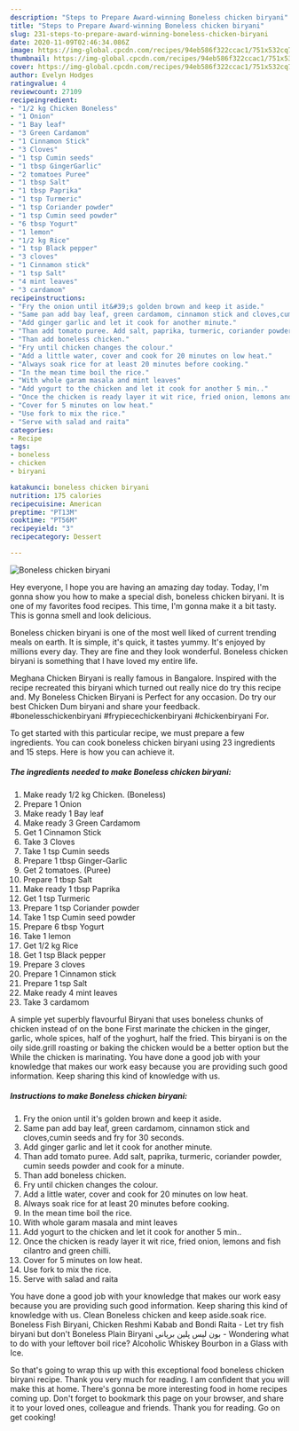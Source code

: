 ```yaml
---
description: "Steps to Prepare Award-winning Boneless chicken biryani"
title: "Steps to Prepare Award-winning Boneless chicken biryani"
slug: 231-steps-to-prepare-award-winning-boneless-chicken-biryani
date: 2020-11-09T02:46:34.086Z
image: https://img-global.cpcdn.com/recipes/94eb586f322ccac1/751x532cq70/boneless-chicken-biryani-recipe-main-photo.jpg
thumbnail: https://img-global.cpcdn.com/recipes/94eb586f322ccac1/751x532cq70/boneless-chicken-biryani-recipe-main-photo.jpg
cover: https://img-global.cpcdn.com/recipes/94eb586f322ccac1/751x532cq70/boneless-chicken-biryani-recipe-main-photo.jpg
author: Evelyn Hodges
ratingvalue: 4
reviewcount: 27109
recipeingredient:
- "1/2 kg Chicken Boneless"
- "1 Onion"
- "1 Bay leaf"
- "3 Green Cardamom"
- "1 Cinnamon Stick"
- "3 Cloves"
- "1 tsp Cumin seeds"
- "1 tbsp GingerGarlic"
- "2 tomatoes Puree"
- "1 tbsp Salt"
- "1 tbsp Paprika"
- "1 tsp Turmeric"
- "1 tsp Coriander powder"
- "1 tsp Cumin seed powder"
- "6 tbsp Yogurt"
- "1 lemon"
- "1/2 kg Rice"
- "1 tsp Black pepper"
- "3 cloves"
- "1 Cinnamon stick"
- "1 tsp Salt"
- "4 mint leaves"
- "3 cardamom"
recipeinstructions:
- "Fry the onion until it&#39;s golden brown and keep it aside."
- "Same pan add bay leaf, green cardamom, cinnamon stick and cloves,cumin seeds and fry for 30 seconds."
- "Add ginger garlic and let it cook for another minute."
- "Than add tomato puree. Add salt, paprika, turmeric, coriander powder, cumin seeds powder and cook for a minute."
- "Than add boneless chicken."
- "Fry until chicken changes the colour."
- "Add a little water, cover and cook for 20 minutes on low heat."
- "Always soak rice for at least 20 minutes before cooking."
- "In the mean time boil the rice."
- "With whole garam masala and mint leaves"
- "Add yogurt to the chicken and let it cook for another 5 min.."
- "Once the chicken is ready layer it wit rice, fried onion, lemons and fish cilantro and green chilli."
- "Cover for 5 minutes on low heat."
- "Use fork to mix the rice."
- "Serve with salad and raita"
categories:
- Recipe
tags:
- boneless
- chicken
- biryani

katakunci: boneless chicken biryani 
nutrition: 175 calories
recipecuisine: American
preptime: "PT13M"
cooktime: "PT56M"
recipeyield: "3"
recipecategory: Dessert

---
```



![Boneless chicken biryani](https://img-global.cpcdn.com/recipes/94eb586f322ccac1/751x532cq70/boneless-chicken-biryani-recipe-main-photo.jpg)

Hey everyone, I hope you are having an amazing day today. Today, I'm gonna show you how to make a special dish, boneless chicken biryani. It is one of my favorites food recipes. This time, I'm gonna make it a bit tasty. This is gonna smell and look delicious.

Boneless chicken biryani is one of the most well liked of current trending meals on earth. It is simple, it's quick, it tastes yummy. It's enjoyed by millions every day. They are fine and they look wonderful. Boneless chicken biryani is something that I have loved my entire life.

Meghana Chicken Biryani is really famous in Bangalore. Inspired with the recipe recreated this biryani which turned out really nice do try this recipe and. My Boneless Chicken Biryani is Perfect for any occasion. Do try our best Chicken Dum biryani and share your feedback. #bonelesschickenbiryani #frypiecechickenbiryani #chickenbiryani For.


To get started with this particular recipe, we must prepare a few ingredients. You can cook boneless chicken biryani using 23 ingredients and 15 steps. Here is how you can achieve it.

<!--inarticleads1-->

##### The ingredients needed to make Boneless chicken biryani:

1. Make ready 1/2 kg Chicken. (Boneless)
1. Prepare 1 Onion
1. Make ready 1 Bay leaf
1. Make ready 3 Green Cardamom
1. Get 1 Cinnamon Stick
1. Take 3 Cloves
1. Take 1 tsp Cumin seeds
1. Prepare 1 tbsp Ginger-Garlic
1. Get 2 tomatoes. (Puree)
1. Prepare 1 tbsp Salt
1. Make ready 1 tbsp Paprika
1. Get 1 tsp Turmeric
1. Prepare 1 tsp Coriander powder
1. Take 1 tsp Cumin seed powder
1. Prepare 6 tbsp Yogurt
1. Take 1 lemon
1. Get 1/2 kg Rice
1. Get 1 tsp Black pepper
1. Prepare 3 cloves
1. Prepare 1 Cinnamon stick
1. Prepare 1 tsp Salt
1. Make ready 4 mint leaves
1. Take 3 cardamom


A simple yet superbly flavourful Biryani that uses boneless chunks of chicken instead of on the bone First marinate the chicken in the ginger, garlic, whole spices, half of the yoghurt, half the fried. This biryani is on the oily side.grill roasting or baking the chicken would be a better option but the While the chicken is marinating. You have done a good job with your knowledge that makes our work easy because you are providing such good information. Keep sharing this kind of knowledge with us. 

<!--inarticleads2-->

##### Instructions to make Boneless chicken biryani:

1. Fry the onion until it&#39;s golden brown and keep it aside.
1. Same pan add bay leaf, green cardamom, cinnamon stick and cloves,cumin seeds and fry for 30 seconds.
1. Add ginger garlic and let it cook for another minute.
1. Than add tomato puree. Add salt, paprika, turmeric, coriander powder, cumin seeds powder and cook for a minute.
1. Than add boneless chicken.
1. Fry until chicken changes the colour.
1. Add a little water, cover and cook for 20 minutes on low heat.
1. Always soak rice for at least 20 minutes before cooking.
1. In the mean time boil the rice.
1. With whole garam masala and mint leaves
1. Add yogurt to the chicken and let it cook for another 5 min..
1. Once the chicken is ready layer it wit rice, fried onion, lemons and fish cilantro and green chilli.
1. Cover for 5 minutes on low heat.
1. Use fork to mix the rice.
1. Serve with salad and raita


You have done a good job with your knowledge that makes our work easy because you are providing such good information. Keep sharing this kind of knowledge with us. Clean Boneless chicken and keep aside.soak rice. Boneless Fish Biryani, Chicken Reshmi Kabab and Bondi Raita - Let try fish biryani but don&#39;t Boneless Plain Biryani بون لیس پلین بریانی - Wondering what to do with your leftover boil rice? Alcoholic Whiskey Bourbon in a Glass with Ice. 

So that's going to wrap this up with this exceptional food boneless chicken biryani recipe. Thank you very much for reading. I am confident that you will make this at home. There's gonna be more interesting food in home recipes coming up. Don't forget to bookmark this page on your browser, and share it to your loved ones, colleague and friends. Thank you for reading. Go on get cooking!
